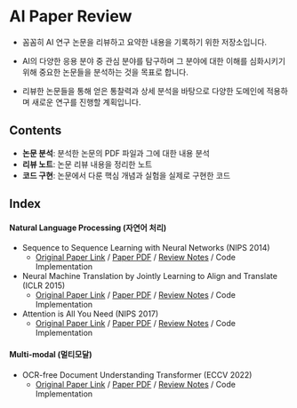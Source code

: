 # AI Paper Review

- 꼼꼼히 AI 연구 논문을 리뷰하고 요약한 내용을 기록하기 위한 저장소입니다.

- AI의 다양한 응용 분야 중 관심 분야를 탐구하며 그 분야에 대한 이해를 심화시키기 위해 중요한 논문들을 분석하는 것을 목표로 합니다.

- 리뷰한 논문들을 통해 얻은 통찰력과 상세 분석을 바탕으로 다양한 도메인에 적용하며 새로운 연구를 진행할 계획입니다.

## Contents
- **논문 분석**: 분석한 논문의 PDF 파일과 그에 대한 내용 분석
- **리뷰 노트**: 논문 리뷰 내용을 정리한 노트
- **코드 구현**: 논문에서 다룬 핵심 개념과 실험을 실제로 구현한 코드

## Index

#### **Natural Language Processing (자연어 처리)**

- Sequence to Sequence Learning with Neural Networks (NIPS 2014)
  - [Original Paper Link](https://arxiv.org/abs/1409.3215) / [Paper PDF](https://github.com/yejinyeo/AI-Paper-Review/blob/main/paper_analysis/Sequence%20to%20Sequence%20Learning%20with%20Neural%20Networks_paper_analysis.pdf) / [Review Notes](https://github.com/yejinyeo/AI-Paper-Review/blob/main/review_note/Sequence%20to%20Sequence%20Learning%20with%20Neural%20Networks.ipynb) / Code Implementation
- Neural Machine Translation by Jointly Learning to Align and Translate (ICLR 2015)
  - [Original Paper Link](https://arxiv.org/abs/1409.0473) / [Paper PDF](https://github.com/yejinyeo/AI-Paper-Review/blob/main/paper_analysis/Neural%20Machine%20Translation%20by%20Jointly%20Learning%20to%20Align%20and%20Translate_analysis.pdf) / [Review Notes](https://github.com/yejinyeo/AI-Paper-Review/blob/main/review_note/Neural%20Machine%20Translation%20by%20Jointly%20Learning%20to%20Align%20and%20Translate.ipynb) / Code Implementation
- Attention is All You Need (NIPS 2017)
  - [Original Paper Link](https://arxiv.org/abs/1706.03762) / [Paper PDF](https://github.com/yejinyeo/AI-Paper-Review/blob/main/paper_analysis/Attention%20Is%20All%20You%20Need_paper_analysis.pdf) / [Review Notes](https://github.com/yejinyeo/AI-Paper-Review/blob/main/review_note/Attention%20Is%20All%20You%20Need.ipynb) / Code Implementation
 
#### **Multi-modal (멀티모달)**

- OCR-free Document Understanding Transformer (ECCV 2022)
  - [Original Paper Link](https://arxiv.org/abs/2111.15664) / [Paper PDF](https://github.com/yejinyeo/AI-Paper-Review/blob/main/paper_analysis/Attention%20Is%20All%20You%20Need_paper_analysis.pdf) / [Review Notes](https://github.com/yejinyeo/AI-Paper-Review/blob/main/review_note/OCR-free%20Document%20Understanding%20Transformer.ipynb) / Code Implementation
